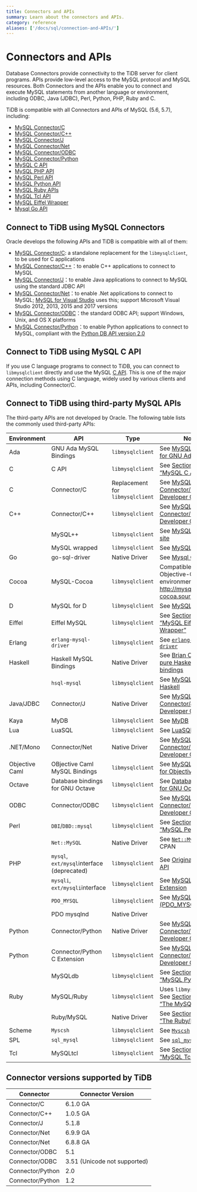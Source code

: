 ```yaml
---
title: Connectors and APIs
summary: Learn about the connectors and APIs.
category: reference
aliases: ['/docs/sql/connection-and-APIs/']
---
```


# Connectors and APIs

Database Connectors provide connectivity to the TiDB server for client programs. APIs provide low-level access to the MySQL protocol and MySQL resources. Both Connectors and the APIs enable you to connect and execute MySQL statements from another language or environment, including ODBC, Java (JDBC), Perl, Python, PHP, Ruby and C.

TiDB is compatible with all Connectors and APIs of MySQL (5.6, 5.7), including:

- [MySQL Connector/C](https://dev.mysql.com/doc/refman/5.7/en/connector-c-info.html)
- [MySQL Connector/C++](https://dev.mysql.com/doc/refman/5.7/en/connector-cpp-info.html)
- [MySQL Connector/J](https://dev.mysql.com/doc/refman/5.7/en/connector-j-info.html)
- [MySQL Connector/Net](https://dev.mysql.com/doc/refman/5.7/en/connector-net-info.html)
- [MySQL Connector/ODBC](https://dev.mysql.com/doc/refman/5.7/en/connector-odbc-info.html)
- [MySQL Connector/Python](https://dev.mysql.com/doc/refman/5.7/en/connector-python-info.html)
- [MySQL C API](https://dev.mysql.com/doc/refman/5.7/en/c-api.html)
- [MySQL PHP API](https://dev.mysql.com/doc/refman/5.7/en/apis-php-info.html)
- [MySQL Perl API](https://dev.mysql.com/doc/refman/5.7/en/apis-perl.html)
- [MySQL Python API](https://dev.mysql.com/doc/refman/5.7/en/apis-python.html)
- [MySQL Ruby APIs](https://dev.mysql.com/doc/refman/5.7/en/apis-ruby.html)
- [MySQL Tcl API](https://dev.mysql.com/doc/refman/5.7/en/apis-tcl.html)
- [MySQL Eiffel Wrapper](https://dev.mysql.com/doc/refman/5.7/en/apis-eiffel.html)
- [Mysql Go API](https://github.com/go-sql-driver/mysql)

## Connect to TiDB using MySQL Connectors

Oracle develops the following APIs and TiDB is compatible with all of them:

- [MySQL Connector/C](https://dev.mysql.com/doc/refman/5.7/en/connector-c-info.html): a standalone replacement for the `libmysqlclient`, to be used for C applications
- [MySQL Connector/C++](https://dev.mysql.com/doc/refman/5.7/en/connector-cpp-info.html)：to enable C++ applications to connect to MySQL
- [MySQL Connector/J](https://dev.mysql.com/doc/refman/5.7/en/connector-j-info.html)：to enable Java applications to connect to MySQL using the standard JDBC API
- [MySQL Connector/Net](https://dev.mysql.com/doc/refman/5.7/en/connector-net-info.html)：to enable .Net applications to connect to MySQL; [MySQL for Visual Studio](https://dev.mysql.com/doc/visual-studio/en/) uses this; support Microsoft Visual Studio 2012, 2013, 2015 and 2017 versions
- [MySQL Connector/ODBC](https://dev.mysql.com/doc/refman/5.7/en/connector-odbc-info.html)：the standard ODBC API; support Windows, Unix, and OS X platforms
- [MySQL Connector/Python](https://dev.mysql.com/doc/refman/5.7/en/connector-python-info.html)：to enable Python applications to connect to MySQL, compliant with the [Python DB API version 2.0](http://www.python.org/dev/peps/pep-0249/)

## Connect to TiDB using MySQL C API

If you use C language programs to connect to TiDB, you can connect to `libmysqlclient` directly and use the MySQL [C API](https://dev.mysql.com/doc/refman/5.7/en/c-api.html). This is one of the major connection methods using C language, widely used by various clients and APIs, including Connector/C.

## Connect to TiDB using third-party MySQL APIs

The third-party APIs are not developed by Oracle. The following table lists the commonly used third-party APIs:

| Environment    | API                                      | Type                             | Notes                                    |
| -------------- | ---------------------------------------- | -------------------------------- | ---------------------------------------- |
| Ada            | GNU Ada MySQL Bindings                   | `libmysqlclient`                 | See [MySQL Bindings for GNU Ada](http://gnade.sourceforge.net/) |
| C              | C API                                    | `libmysqlclient`                 | See [Section 27.8, “MySQL C API”](https://dev.mysql.com/doc/refman/5.7/en/c-api.html) |
| C              | Connector/C                              | Replacement for `libmysqlclient` | See [MySQL Connector/C Developer Guide](https://dev.mysql.com/doc/connector-c/en/) |
| C++            | Connector/C++                            | `libmysqlclient`                 | See [MySQL Connector/C++ Developer Guide](https://dev.mysql.com/doc/connector-cpp/en/) |
|                | MySQL++                                  | `libmysqlclient`                 | See [MySQL++ Web site](http://tangentsoft.net/mysql++/doc/) |
|                | MySQL wrapped                            | `libmysqlclient`                 | See [MySQL wrapped](http://www.alhem.net/project/mysql/) |
| Go             | go-sql-driver                            | Native Driver                    | See [Mysql Go API](https://github.com/go-sql-driver/mysql) |
| Cocoa          | MySQL-Cocoa                              | `libmysqlclient`                 | Compatible with the Objective-C Cocoa environment. See <http://mysql-cocoa.sourceforge.net/> |
| D              | MySQL for D                              | `libmysqlclient`                 | See [MySQL for D](http://www.steinmole.de/d/) |
| Eiffel         | Eiffel MySQL                             | `libmysqlclient`                 | See [Section 27.14, “MySQL Eiffel Wrapper”](https://dev.mysql.com/doc/refman/5.7/en/apis-eiffel.html) |
| Erlang         | `erlang-mysql-driver`                    | `libmysqlclient`                 | See [`erlang-mysql-driver`](http://code.google.com/p/erlang-mysql-driver/) |
| Haskell        | Haskell MySQL Bindings                   | Native Driver                    | See [Brian O'Sullivan's pure Haskell MySQL bindings](http://www.serpentine.com/blog/software/mysql/) |
|                | `hsql-mysql`                             | `libmysqlclient`                 | See [MySQL driver for Haskell ](http://hackage.haskell.org/cgi-bin/hackage-scripts/package/hsql-mysql-1.7) |
| Java/JDBC      | Connector/J                              | Native Driver                    | See [MySQL Connector/J 5.1 Developer Guide](https://dev.mysql.com/doc/connector-j/5.1/en/) |
| Kaya           | MyDB                                     | `libmysqlclient`                 | See [MyDB](http://kayalang.org/library/latest/MyDB) |
| Lua            | LuaSQL                                   | `libmysqlclient`                 | See [LuaSQL](http://keplerproject.github.io/luasql/manual.html) |
| .NET/Mono      | Connector/Net                            | Native Driver                    | See [MySQL Connector/Net Developer Guide](https://dev.mysql.com/doc/connector-net/en/) |
| Objective Caml | OBjective Caml MySQL Bindings            | `libmysqlclient`                 | See [MySQL Bindings for Objective Caml](http://raevnos.pennmush.org/code/ocaml-mysql/) |
| Octave         | Database bindings for GNU Octave         | `libmysqlclient`                 | See [Database bindings for GNU Octave](http://octave.sourceforge.net/database/index.html) |
| ODBC           | Connector/ODBC                           | `libmysqlclient`                 | See [MySQL Connector/ODBC Developer Guide](https://dev.mysql.com/doc/connector-odbc/en/) |
| Perl           | `DBI`/`DBD::mysql`                       | `libmysqlclient`                 | See [Section 27.10, “MySQL Perl API”](https://dev.mysql.com/doc/refman/5.7/en/apis-perl.html) |
|                | `Net::MySQL`                             | Native Driver                    | See [`Net::MySQL`](http://search.cpan.org/dist/Net-MySQL/MySQL.pm) at CPAN |
| PHP            | `mysql`, `ext/mysql`interface (deprecated) | `libmysqlclient`                 | See [Original MySQL API](https://dev.mysql.com/doc/apis-php/en/apis-php-mysql.html) |
|                | `mysqli`, `ext/mysqli`interface          | `libmysqlclient`                 | See [MySQL Improved Extension](https://dev.mysql.com/doc/apis-php/en/apis-php-mysqli.html) |
|                | `PDO_MYSQL`                              | `libmysqlclient`                 | See [MySQL Functions (PDO_MYSQL)](https://dev.mysql.com/doc/apis-php/en/apis-php-pdo-mysql.html) |
|                | PDO mysqlnd                              | Native Driver                    |                                          |
| Python         | Connector/Python                         | Native Driver                    | See [MySQL Connector/Python Developer Guide](https://dev.mysql.com/doc/connector-python/en/) |
| Python         | Connector/Python C Extension             | `libmysqlclient`                 | See [MySQL Connector/Python Developer Guide](https://dev.mysql.com/doc/connector-python/en/) |
|                | MySQLdb                                  | `libmysqlclient`                 | See [Section 27.11, “MySQL Python API”](https://dev.mysql.com/doc/refman/5.7/en/apis-python.html) |
| Ruby           | MySQL/Ruby                               | `libmysqlclient`                 | Uses `libmysqlclient`. See [Section 27.12.1, “The MySQL/Ruby API”](https://dev.mysql.com/doc/refman/5.7/en/apis-ruby-mysqlruby.html) |
|                | Ruby/MySQL                               | Native Driver                    | See [Section 27.12.2, “The Ruby/MySQL API”](https://dev.mysql.com/doc/refman/5.7/en/apis-ruby-rubymysql.html) |
| Scheme         | `Myscsh`                                 | `libmysqlclient`                 | See [`Myscsh`](https://github.com/aehrisch/myscsh) |
| SPL            | `sql_mysql`                              | `libmysqlclient`                 | See [`sql_mysql` for SPL](http://www.clifford.at/spl/spldoc/sql_mysql.html) |
| Tcl            | MySQLtcl                                 | `libmysqlclient`                 | See [Section 27.13, “MySQL Tcl API”](https://dev.mysql.com/doc/refman/5.7/en/apis-tcl.html) |

## Connector versions supported by TiDB

| Connector        | Connector Version            |
| ---------------- | ---------------------------- |
| Connector/C      | 6.1.0 GA                     |
| Connector/C++    | 1.0.5 GA                     |
| Connector/J      | 5.1.8                        |
| Connector/Net    | 6.9.9 GA                     |
| Connector/Net    | 6.8.8 GA                     |
| Connector/ODBC   | 5.1                          |
| Connector/ODBC   | 3.51 (Unicode not supported) |
| Connector/Python | 2.0                          |
| Connector/Python | 1.2                          |
